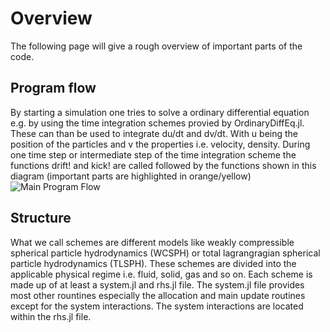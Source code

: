 # Overview
The following page will give a rough overview of important parts of the code.

## Program flow
By starting a simulation one tries to solve a ordinary differential equation e.g. by using the time integration schemes provied by OrdinaryDiffEq.jl. These can than be used to integrate du/dt and dv/dt.
With u being the position of the particles and v the properties i.e. velocity, density. 
During one time step or intermediate step of the time integration scheme the functions drift! and kick! are called followed by the functions shown in this diagram (important parts are highlighted in orange/yellow)
![Main Program Flow](https://github.com/svchb/TrixiParticles.jl/assets/10238714/c11bce52-7179-481e-96ad-e7ba146c6860)


## Structure
What we call schemes are different models like weakly compressible spherical particle hydrodynamics (WCSPH) or total lagrangragian spherical particle hydrodynamics (TLSPH). These schemes are divided into the applicable physical regime
i.e. fluid, solid, gas and so on. Each scheme is made up of at least a system.jl and rhs.jl file. The system.jl file provides most other rountines especially the allocation and main update routines except for the system interactions. The system interactions are located within the rhs.jl file.
